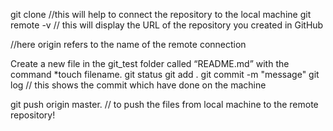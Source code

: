 git clone <url> <path>  //this will help to connect the repository to the local machine
git remote -v     // this will display the URL of the repository you created in GitHub
 
 //here origin refers to the name of the remote connection
 
 Create a new file in the git_test folder called “README.md” with the command *touch filename.
 git status
 git add .
 git commit -m "message"
 git log  // this shows the commit which have done on the machine
 
 git push origin master.    // to push the files from local machine to the remote repository!
